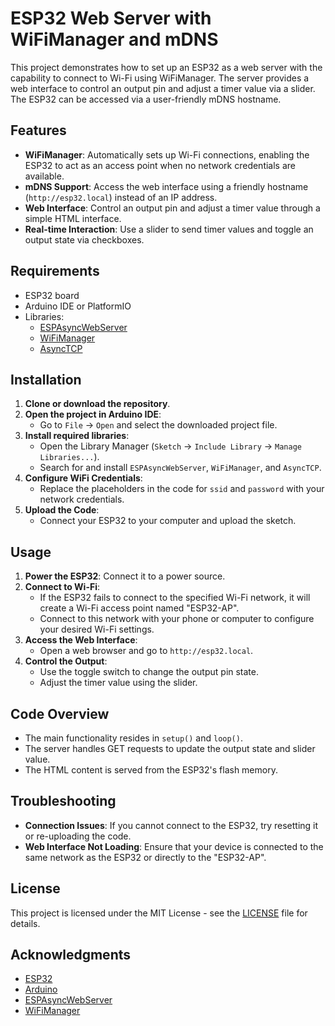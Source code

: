 # ESP32 Web Server with WiFiManager and mDNS

This project demonstrates how to set up an ESP32 as a web server with the capability to connect to Wi-Fi using WiFiManager. The server provides a web interface to control an output pin and adjust a timer value via a slider. The ESP32 can be accessed via a user-friendly mDNS hostname.

## Features

- **WiFiManager**: Automatically sets up Wi-Fi connections, enabling the ESP32 to act as an access point when no network credentials are available.
- **mDNS Support**: Access the web interface using a friendly hostname (`http://esp32.local`) instead of an IP address.
- **Web Interface**: Control an output pin and adjust a timer value through a simple HTML interface.
- **Real-time Interaction**: Use a slider to send timer values and toggle an output state via checkboxes.

## Requirements

- ESP32 board
- Arduino IDE or PlatformIO
- Libraries:
  - [ESPAsyncWebServer](https://github.com/me-no-dev/ESPAsyncWebServer)
  - [WiFiManager](https://github.com/tzapu/WiFiManager)
  - [AsyncTCP](https://github.com/me-no-dev/AsyncTCP)

## Installation

1. **Clone or download the repository**.
2. **Open the project in Arduino IDE**:
   - Go to `File` -> `Open` and select the downloaded project file.
3. **Install required libraries**:
   - Open the Library Manager (`Sketch` -> `Include Library` -> `Manage Libraries...`).
   - Search for and install `ESPAsyncWebServer`, `WiFiManager`, and `AsyncTCP`.
4. **Configure WiFi Credentials**:
   - Replace the placeholders in the code for `ssid` and `password` with your network credentials.
5. **Upload the Code**:
   - Connect your ESP32 to your computer and upload the sketch.

## Usage

1. **Power the ESP32**: Connect it to a power source.
2. **Connect to Wi-Fi**:
   - If the ESP32 fails to connect to the specified Wi-Fi network, it will create a Wi-Fi access point named "ESP32-AP".
   - Connect to this network with your phone or computer to configure your desired Wi-Fi settings.
3. **Access the Web Interface**:
   - Open a web browser and go to `http://esp32.local`.
4. **Control the Output**:
   - Use the toggle switch to change the output pin state.
   - Adjust the timer value using the slider.

## Code Overview

- The main functionality resides in `setup()` and `loop()`.
- The server handles GET requests to update the output state and slider value.
- The HTML content is served from the ESP32's flash memory.

## Troubleshooting

- **Connection Issues**: If you cannot connect to the ESP32, try resetting it or re-uploading the code.
- **Web Interface Not Loading**: Ensure that your device is connected to the same network as the ESP32 or directly to the "ESP32-AP".

## License

This project is licensed under the MIT License - see the [LICENSE](LICENSE) file for details.

## Acknowledgments

- [ESP32](https://www.esp32.com/)
- [Arduino](https://www.arduino.cc/)
- [ESPAsyncWebServer](https://github.com/me-no-dev/ESPAsyncWebServer)
- [WiFiManager](https://github.com/tzapu/WiFiManager)

